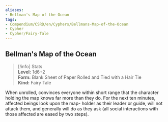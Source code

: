 ```yaml
---
aliases:
- Bellman's Map of the Ocean
tags:
- Compendium/CSRD/en/Cyphers/Bellmans-Map-of-the-Ocean
- Cypher
- Cypher/Fairy-Tale
---
```


  
## Bellman's Map of the Ocean  
>[!info] Stats  
> **Level:** 1d6+2  
> **Form:** Blank Sheet of Paper Rolled and Tied with a Hair Tie  
> **Kind:** Fairy Tale
  
When unrolled, convinces everyone within short range that the character holding the map knows far more than they do. For the next ten minutes, affected beings look upon the map- holder as their leader or guide, will not attack them, and generally will do as they ask (all social interactions with those affected are eased by two steps).